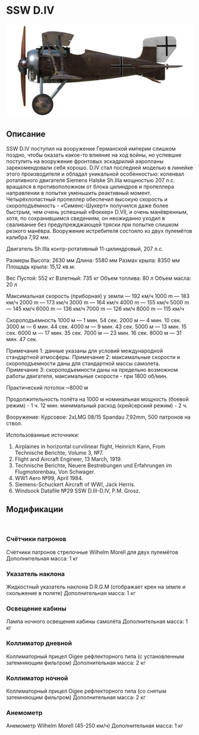 # SSW D.IV

![schuckertdiv](../images/schuckertdiv.png)

## Описание

SSW D.IV поступил на вооружение Германской империи слишком поздно, чтобы оказать какое-то влияние на ход войны, но успевшие поступить на вооружение фронтовых эскадрилий аэропланы зарекомендовали себя хорошо. D.IV стал последней моделью в линейке этого производителя и обладал уникальной особенностью: коленвал ротативного двигателя Siemens Halske Sh.IIIa мощностью 207 л.с. вращался в противоположном от блока цилиндров и пропеллера направлении в попытке уменьшить реактивный момент. Четырёхлопастный пропеллер обеспечил высокую скорость и скороподъёмность - «Сименс-Шукерт» получился даже более быстрым, чем очень успешный «Фоккер» D.VII, и очень манёвренным, хотя, по сохранившимся сведениям, он неожиданно уходил в сваливание без предупрежджающей тряски при попытке слишком резкого манёвра. Вооружение истребителя состояло из двух пулемётов калибра 7,92 мм.
 

Двигатель
Sh.IIIa контр-ротативный 11-цилиндровый, 207 л.с.

Размеры
Высота: 2630 мм
Длина: 5580 мм
Размах крыла: 8350 мм
Площадь крыла: 15,12 кв.м.

Вес
Пустой: 552 кг
Взлетный: 735 кг
Объем топлива: 80 л
Объем масла: 20 л

Максимальная скорость (приборная)
у земли — 192 км/ч
1000 m — 183 км/ч
2000 m — 173 км/ч
3000 m — 164 км/ч
4000 m — 155 км/ч
5000 m — 145 км/ч
6000 m — 136 км/ч
7000 m — 126 км/ч
8000 m — 115 км/ч

Скороподъемность
1000 м — 1 мин. 54 сек.
2000 м — 4 мин. 10 сек.
3000 м — 6 мин. 44 сек.
4000 м — 9 мин. 43 сек.
5000 м — 13 мин. 15 сек.
6000 м — 17 мин. 35 сек.
7000 м — 23 мин. 16 сек.
8000 м — 31 мин. 47 сек.

Примечание 1: данные указаны для условий международной стандартной атмосферы.
Примечание 2: максимальные скорости и скороподъемности даны для стандартной массы самолета.
Примечание 3: скороподъемности даны на предельно возможном работы двигателя, максимальные скорости - при 1800 об/мин.

Практический потолок ~8000 м

Продолжительность полёта на 1000 м
номинальная мощность (боевой режим) - 1 ч. 12 мин.
минимальный расход (крейсерский режим) - 2 ч.

Вооружение:
Курсовое: 2хLMG 08/15 Spandau 7,92mm, 500 патронов на ствол.

Использованные источники:
1) Airplaines in horizontal curvilinear flight, Heinrich Kann, From Technische Berichte, Volume 3, №7.
2) Flight and Aircraft Engineer, 13 March, 1919.
3) Technische Berichte, Neuere Bestrebungen und Erfahrungen im Flugmotorenbau, Von Schwager.
4) WW1 Aero №99, April 1984.
5) Siemens-Schuckert Aircraft of WWI, Jack Herris.
6) Windsock Datafile №29 SSW D.III-D.IV, P.M. Grosz.

## Модификации
﻿

### Счётчики патронов

Счётчики патронов стрелочные Wilhelm Morell для двух пулемётов
Дополнительная масса: 1 кг﻿

### Указатель наклона

Жидкостный указатель наклона D.R.G.M (отображает крен на земле и скольжение в полете)
Дополнительная масса: 1 кг
﻿

### Освещение кабины

Лампа ночного освещения кабины самолёта
Дополнительная масса: 1 кг
﻿

### Коллиматор дневной

Коллиматорный прицел Oigee рефлекторного типа (с установленным затемняющим фильтром)
Дополнительная масса: 2 кг
﻿

### Коллиматор ночной

Коллиматорный прицел Oigee рефлекторного типа (со снятым затемняющим фильтром)
Дополнительная масса: 2 кг
﻿

### Анемометр

Анемометр Wilhelm Morell (45-250 км/ч)
Дополнительная масса: 1 кг
